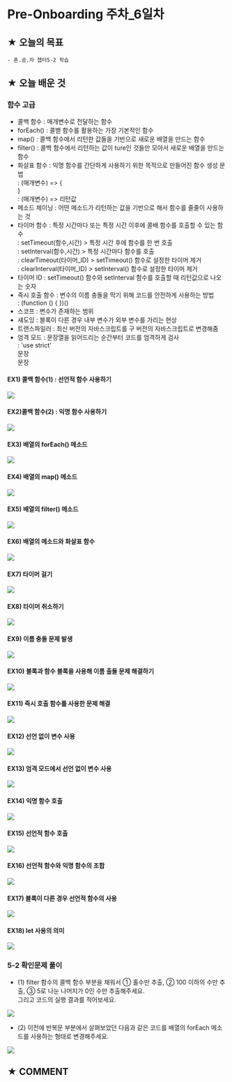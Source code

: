 # Pre-Onboarding 주차_6일차

## ★ 오늘의 목표

```
- 혼.공.자 챕터5-2 학습
```

## ★ 오늘 배운 것

### 함수 고급
- 콜백 함수 : 매개변수로 전달하는 함수
- forEach() : 콜밷 함수를 활용하는 가장 기본적인 함수
- map() : 콜백 함수에서 리턴한 값들을 기반으로 새로운 배열을 만드는 함수
- filter() : 콜백 함수에서 리턴하는 값이 ture인 것들만 모아서 새로운 배열을 만드는 함수
- 화살표 함수 : 익명 함수를 간단하게 사용하기 위한 목적으로 만들어진 함수 생성 문법<br>
 : (매개변수) => {<br>
   }<br>
 : (매개변수) => 리턴값
- 메소드 체이닝 : 어떤 메소드가 리턴하는 값을 기반으로 해서 함수를 줄줄이 사용하는 것 
- 타이머 함수 : 특정 시간마다 또는 특정 시간 이후에 콜배 함수를 호출할 수 있는 함수<br> 
 : setTimeout(함수,시간) > 특정 시간 후에 함수를 한 번 호출<br>
 : setInterval(함수,시간) > 특정 시간마다 함수를 호출<br>
 : clearTimeout(타이머_ID) > setTimeout() 함수로 설정한 타이머 제거<br>
 : clearInterval(타이머_ID) > setInterval() 함수로 설정한 타이머 제거
- 타이머 ID : setTimeout() 함수와 setInterval 함수를 호출할 때 리턴값으로 나오는 숫자
- 즉시 호출 함수 : 변수의 이름 충돌을 막기 위해 코드를 안전하게 사용하는 방법<br>
 : (function () { })()
- 스코프 : 변수가 존재하는 범위
- 섀도잉 : 블록이 다른 경우 내부 변수가 외부 변수를 가리는 현상
- 트랜스파일러 : 최신 버전의 자바스크립트를 구 버전의 자바스크립트로 변경해줌
- 엄격 모드 : 문장열을 읽어드리는 순간부터 코드를 엄격하게 검사<br>
 : 'use strict'<br>
   문장<br>
   문장

#### EX1) 콜백 함수(1) : 선언적 함수 사용하기

![](https://user-images.githubusercontent.com/117563796/201461488-22134a80-3f1d-419a-89d7-9e591a363ece.png)

#### EX2)콜백 함수(2) : 익명 함수 사용하기

![](https://user-images.githubusercontent.com/117563796/201461593-d1d1fa80-57b4-4dcf-8385-98fb5e985b02.png)

#### EX3) 배열의 forEach() 메소드

![](https://user-images.githubusercontent.com/117563796/201461684-261db3fa-8d00-4cd1-a56e-fd81fc1ae974.png)

#### EX4) 배열의 map() 메소드

![](https://user-images.githubusercontent.com/117563796/201461833-5e95b464-8ebd-48bf-97b5-8edd50d4f4b5.png)

#### EX5) 배열의 filter() 메소드

![](https://user-images.githubusercontent.com/117563796/201461956-134b9d4a-af18-4c41-a197-17220e249b3e.png)

#### EX6) 배열의 메소드와 화살표 함수

![](https://user-images.githubusercontent.com/117563796/201462350-6f3ea97e-0faa-4c29-8932-b2405f691f01.png)

#### EX7) 타이머 걸기

![](https://user-images.githubusercontent.com/117563796/201462210-b78eb087-c929-4954-a8e9-38effab1e30e.png)

#### EX8) 타이머 취소하기

![](https://user-images.githubusercontent.com/117563796/201462749-16feec0c-e848-4be2-84ad-05d988a1d006.png)

#### EX9) 이름 충돌 문제 발생

![](https://user-images.githubusercontent.com/117563796/201463125-eeb1a130-6f1c-4a7a-b0e4-56a06de1d4f4.png)

#### EX10) 블록과 함수 블록을 사용해 이름 출돌 문제 해결하기

![](https://user-images.githubusercontent.com/117563796/201463294-e9efa418-fbc0-454a-9ac9-7fad7ce19233.png)

#### EX11) 즉시 호출 함수를 사용한 문제 해결

![](https://user-images.githubusercontent.com/117563796/201463408-eae9102b-58ef-4d35-9fe7-098d1edb0819.png)

#### EX12) 선언 없이 변수 사용

![](https://user-images.githubusercontent.com/117563796/201463438-697c8dfe-b818-4946-83c9-4a9403e76881.png)

#### EX13) 엄격 모드에서 선언 없이 변수 사용

![](https://user-images.githubusercontent.com/117563796/201463961-3a6164af-bc4c-4fac-92d7-2cddb9f19f09.png)

#### EX14) 익명 함수 호출

![](https://user-images.githubusercontent.com/117563796/201464496-48b0ffee-bb93-4394-87da-37e4f494f699.png)

#### EX15) 선언적 함수 호출

![](https://user-images.githubusercontent.com/117563796/201464914-3417cb76-2d55-4fb8-98f5-870054389a5f.png)

#### EX16) 선언적 함수와 익명 함수의 조합

![](https://user-images.githubusercontent.com/117563796/201464568-dcbbcbc0-f602-4ba5-9acd-d99613704eee.png)

#### EX17) 블록이 다른 경우 선언적 함수의 사용

![](https://user-images.githubusercontent.com/117563796/201464679-31bd8609-294f-45e3-b36c-62ee7819b381.png)

#### EX18) let 사용의 의미

![](https://user-images.githubusercontent.com/117563796/201465126-e64019f8-70e6-436c-9225-4d765ba1709e.png)

### 5-2 확인문제 풀이

* (1) filter 함수의 콜백 함수 부분을 채워서 ① 홀수만 추출, ② 100 이하의 수만 추출, ③ 5로 나눈 나머지가 0인 수만 추출해주세요.<br>
    그리고 코드의 실행 결과를 적어보세요.
       
![](https://user-images.githubusercontent.com/117563796/201465430-ad54bf99-856a-4e45-bbc3-744d83bee6e1.png)
 
       
* (2) 이전에 반복문 부분에서 살펴보았던 다음과 같은 코드를 배열의 forEach 메소드를 사용하는 형태로 변경해주세요.

![](https://user-images.githubusercontent.com/117563796/201465629-0b4ab719-d987-46de-a901-eb1d9bc16710.png)

## ★ COMMENT
```

```
